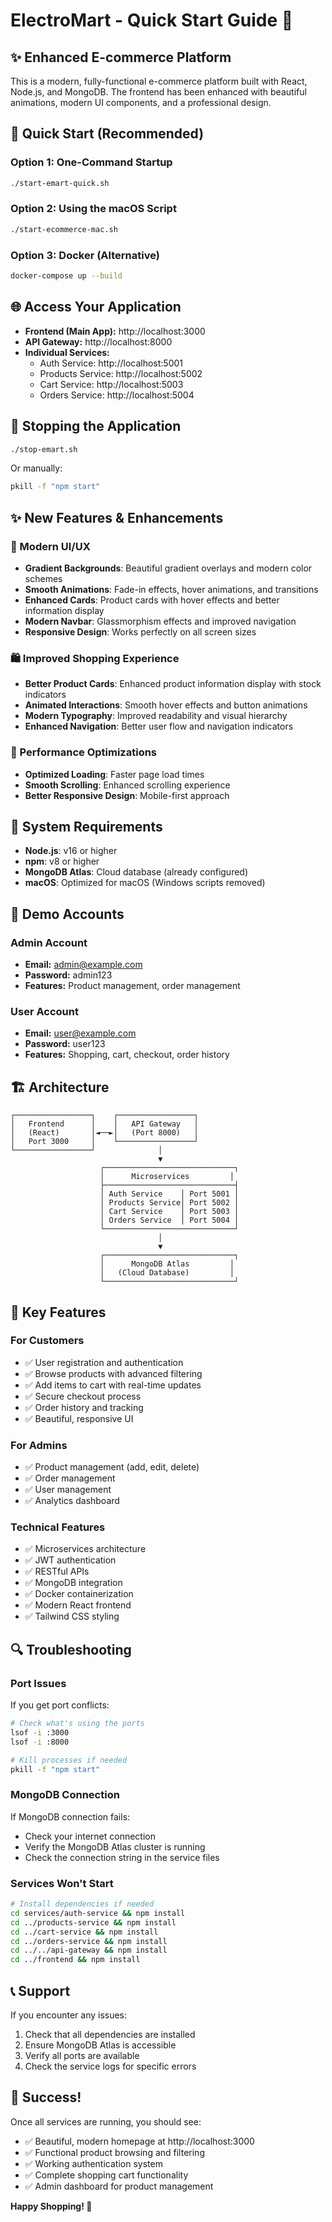 # ElectroMart - Quick Start Guide 🚀

## ✨ Enhanced E-commerce Platform

This is a modern, fully-functional e-commerce platform built with React, Node.js, and MongoDB. The frontend has been enhanced with beautiful animations, modern UI components, and a professional design.

## 🎯 Quick Start (Recommended)

### Option 1: One-Command Startup
```bash
./start-emart-quick.sh
```

### Option 2: Using the macOS Script
```bash
./start-ecommerce-mac.sh
```

### Option 3: Docker (Alternative)
```bash
docker-compose up --build
```

## 🌐 Access Your Application

- **Frontend (Main App):** http://localhost:3000
- **API Gateway:** http://localhost:8000
- **Individual Services:**
  - Auth Service: http://localhost:5001
  - Products Service: http://localhost:5002
  - Cart Service: http://localhost:5003
  - Orders Service: http://localhost:5004

## 🛑 Stopping the Application

```bash
./stop-emart.sh
```

Or manually:
```bash
pkill -f "npm start"
```

## ✨ New Features & Enhancements

### 🎨 Modern UI/UX
- **Gradient Backgrounds**: Beautiful gradient overlays and modern color schemes
- **Smooth Animations**: Fade-in effects, hover animations, and transitions
- **Enhanced Cards**: Product cards with hover effects and better information display
- **Modern Navbar**: Glassmorphism effects and improved navigation
- **Responsive Design**: Works perfectly on all screen sizes

### 🛍️ Improved Shopping Experience
- **Better Product Cards**: Enhanced product information display with stock indicators
- **Animated Interactions**: Smooth hover effects and button animations
- **Modern Typography**: Improved readability and visual hierarchy
- **Enhanced Navigation**: Better user flow and navigation indicators

### 🚀 Performance Optimizations
- **Optimized Loading**: Faster page load times
- **Smooth Scrolling**: Enhanced scrolling experience
- **Better Responsive Design**: Mobile-first approach

## 🔧 System Requirements

- **Node.js**: v16 or higher
- **npm**: v8 or higher
- **MongoDB Atlas**: Cloud database (already configured)
- **macOS**: Optimized for macOS (Windows scripts removed)

## 📱 Demo Accounts

### Admin Account
- **Email:** admin@example.com
- **Password:** admin123
- **Features:** Product management, order management

### User Account
- **Email:** user@example.com
- **Password:** user123
- **Features:** Shopping, cart, checkout, order history

## 🏗️ Architecture

```
┌─────────────────┐    ┌─────────────────┐
│   Frontend      │    │   API Gateway   │
│   (React)       │◄──►│   (Port 8000)   │
│   Port 3000     │    └─────────────────┘
└─────────────────┘              │
                                 ▼
                    ┌─────────────────────────────┐
                    │      Microservices         │
                    ├─────────────────────────────┤
                    │ Auth Service    │ Port 5001 │
                    │ Products Service│ Port 5002 │
                    │ Cart Service    │ Port 5003 │
                    │ Orders Service  │ Port 5004 │
                    └─────────────────────────────┘
                                 │
                                 ▼
                    ┌─────────────────────────────┐
                    │      MongoDB Atlas         │
                    │   (Cloud Database)         │
                    └─────────────────────────────┘
```

## 🎯 Key Features

### For Customers
- ✅ User registration and authentication
- ✅ Browse products with advanced filtering
- ✅ Add items to cart with real-time updates
- ✅ Secure checkout process
- ✅ Order history and tracking
- ✅ Beautiful, responsive UI

### For Admins
- ✅ Product management (add, edit, delete)
- ✅ Order management
- ✅ User management
- ✅ Analytics dashboard

### Technical Features
- ✅ Microservices architecture
- ✅ JWT authentication
- ✅ RESTful APIs
- ✅ MongoDB integration
- ✅ Docker containerization
- ✅ Modern React frontend
- ✅ Tailwind CSS styling

## 🔍 Troubleshooting

### Port Issues
If you get port conflicts:
```bash
# Check what's using the ports
lsof -i :3000
lsof -i :8000

# Kill processes if needed
pkill -f "npm start"
```

### MongoDB Connection
If MongoDB connection fails:
- Check your internet connection
- Verify the MongoDB Atlas cluster is running
- Check the connection string in the service files

### Services Won't Start
```bash
# Install dependencies if needed
cd services/auth-service && npm install
cd ../products-service && npm install
cd ../cart-service && npm install
cd ../orders-service && npm install
cd ../../api-gateway && npm install
cd ../frontend && npm install
```

## 📞 Support

If you encounter any issues:
1. Check that all dependencies are installed
2. Ensure MongoDB Atlas is accessible
3. Verify all ports are available
4. Check the service logs for specific errors

## 🎉 Success!

Once all services are running, you should see:
- ✅ Beautiful, modern homepage at http://localhost:3000
- ✅ Functional product browsing and filtering
- ✅ Working authentication system
- ✅ Complete shopping cart functionality
- ✅ Admin dashboard for product management

**Happy Shopping! 🛒**
